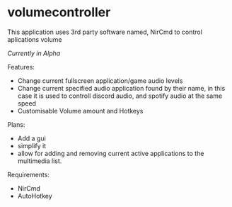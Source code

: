# volumecontroller

This application uses 3rd party software named, NirCmd to control aplications volume

*Currently in Alpha*

Features: 
- Change current fullscreen application/game audio levels
- Change current specified audio application found by their name, in this case it is used to controll discord audio, and spotify audio at the same speed
- Customisable Volume amount and Hotkeys

Plans:
- Add a gui
- simplify it
- allow for adding and removing current active applications to the multimedia list.
 
Requirements:
- NirCmd
- AutoHotkey
